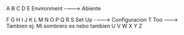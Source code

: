 A
B
C
D
E
	Environment ----> Abiente
	 
F
G
H
I
J
K
L
M
N
O
P
Q
R
S
	Set Up         ----> Configuracion
T
	 Too    ---> Tambien  ej: Mi sombrero es nebo tambien
U
V
W
X
Y
Z

